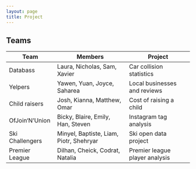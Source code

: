 ```yaml
---
layout: page
title: Project
---
```


## Teams

__Team__ | __Members__ | __Project__
--- | --- | ---
Databass | Laura, Nicholas, Sam, Xavier | Car collision statistics
Yelpers | Yawen, Yuan, Joyce, Saharea | Local businesses and reviews
Child raisers | Josh, Kianna, Matthew, Omar | Cost of raising a child
OfJoin‘N’Union | Bicky, Blaire, Emily, Han, Steven | Instagram tag analysis
Ski Challengers | Minyel, Baptiste, Liam, Piotr, Shehryar | Ski open data project
Premier League| Dilhan, Cheick, Codrat, Natalia | Premier league player analysis

